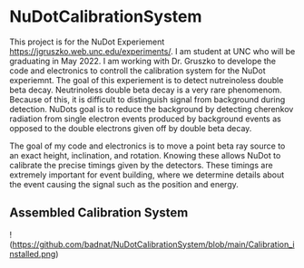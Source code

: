 # NuDotCalibrationSystem

This project is for the NuDot Experiement https://jgruszko.web.unc.edu/experiments/. I am student at UNC who will be graduating in May 2022. I am working with Dr. Gruszko to develope the code and electronics to controll the calibration system for the NuDot experiemnt. The goal of this experiement is to detect nutreinoless double beta decay. Neutrinoless double beta decay is a very rare phenomenom. Because of this, it is difficult to distinguish signal from background during detection. NuDots goal is to reduce the background by detecting cherenkov radiation from single electron events produced by background events as opposed to the double electrons given off by double beta decay. 

The goal of my code and electronics is to move a point beta ray source to an exact height, inclination, and rotation. Knowing these allows NuDot to calibrate the precise timings given by the detectors. These timings are extremely important for event building, where we determine details about the event causing the signal such as the position and energy. 

## Assembled Calibration System
!(https://github.com/badnat/NuDotCalibrationSystem/blob/main/Calibration_installed.png)
